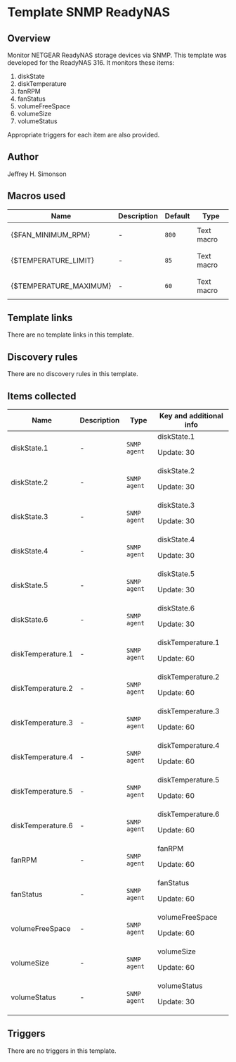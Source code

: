# Template SNMP ReadyNAS

## Overview

Monitor NETGEAR ReadyNAS storage devices via SNMP. This template was developed for the ReadyNAS 316. It monitors these items:


1. diskState
2. diskTemperature
3. fanRPM
4. fanStatus
5. volumeFreeSpace
6. volumeSize
7. volumeStatus


Appropriate triggers for each item are also provided.

## Author

Jeffrey H. Simonson

## Macros used

|Name|Description|Default|Type|
|----|-----------|-------|----|
|{$FAN_MINIMUM_RPM}|<p>-</p>|`800`|Text macro|
|{$TEMPERATURE_LIMIT}|<p>-</p>|`85`|Text macro|
|{$TEMPERATURE_MAXIMUM}|<p>-</p>|`60`|Text macro|
## Template links

There are no template links in this template.

## Discovery rules

There are no discovery rules in this template.

## Items collected

|Name|Description|Type|Key and additional info|
|----|-----------|----|----|
|diskState.1|<p>-</p>|`SNMP agent`|diskState.1<p>Update: 30</p>|
|diskState.2|<p>-</p>|`SNMP agent`|diskState.2<p>Update: 30</p>|
|diskState.3|<p>-</p>|`SNMP agent`|diskState.3<p>Update: 30</p>|
|diskState.4|<p>-</p>|`SNMP agent`|diskState.4<p>Update: 30</p>|
|diskState.5|<p>-</p>|`SNMP agent`|diskState.5<p>Update: 30</p>|
|diskState.6|<p>-</p>|`SNMP agent`|diskState.6<p>Update: 30</p>|
|diskTemperature.1|<p>-</p>|`SNMP agent`|diskTemperature.1<p>Update: 60</p>|
|diskTemperature.2|<p>-</p>|`SNMP agent`|diskTemperature.2<p>Update: 60</p>|
|diskTemperature.3|<p>-</p>|`SNMP agent`|diskTemperature.3<p>Update: 60</p>|
|diskTemperature.4|<p>-</p>|`SNMP agent`|diskTemperature.4<p>Update: 60</p>|
|diskTemperature.5|<p>-</p>|`SNMP agent`|diskTemperature.5<p>Update: 60</p>|
|diskTemperature.6|<p>-</p>|`SNMP agent`|diskTemperature.6<p>Update: 60</p>|
|fanRPM|<p>-</p>|`SNMP agent`|fanRPM<p>Update: 60</p>|
|fanStatus|<p>-</p>|`SNMP agent`|fanStatus<p>Update: 60</p>|
|volumeFreeSpace|<p>-</p>|`SNMP agent`|volumeFreeSpace<p>Update: 60</p>|
|volumeSize|<p>-</p>|`SNMP agent`|volumeSize<p>Update: 60</p>|
|volumeStatus|<p>-</p>|`SNMP agent`|volumeStatus<p>Update: 30</p>|
## Triggers

There are no triggers in this template.

